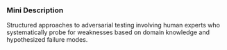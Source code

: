 ### Mini Description

Structured approaches to adversarial testing involving human experts who systematically probe for weaknesses based on domain knowledge and hypothesized failure modes.
